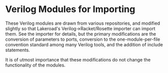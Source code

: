 # Verilog Modules for Importing

These Verilog modules are drawn from various repositories,
  and modified slightly so that Lakeroad's
  Verilog->Racket/Rosette importer
  can import them.
See the importer for details, but the primary modifications
  are the conversion of parameters to ports,
  conversion to the one-module-per-file convention
  standard among many Verilog tools,
  and the addition of include statements.

It is of utmost importance that these modifications
  do not change the functionality of the modules.
